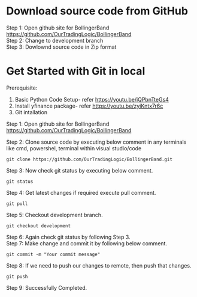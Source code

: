 # Download source code from GitHub
Step 1: Open github site for BollingerBand
<br/> https://github.com/OurTradingLogic/BollingerBand<br/> 
Step 2: Change to development branch<br/>
Step 3: Dowlownd source code in Zip format<br/>

# Get Started with Git in local
Prerequisite:
1. Basic Python Code Setup- refer https://youtu.be/iQPbnTteGs4
2. Install yfinance package- refer https://youtu.be/zyiKntx7r6c
3. Git intallation

Step 1: Open github site for BollingerBand
<br/> https://github.com/OurTradingLogic/BollingerBand<br/> 

Step 2: Clone source code by executing below comment in any terminals like cmd, powershel, terminal within visual studio/code 
```
git clone https://github.com/OurTradingLogic/BollingerBand.git
```
Step 3: Now check git status by executing below comment.
```
git status
```
Step 4: Get latest changes if required execute pull comment.
```
git pull
```
Step 5: Checkout development branch.
```
git checkout development
```
Step 6: Again check git status by following Step 3.<br/> 
Step 7: Make change and commit it by following below comment.<br/> 
```
git commit -m "Your commit message"
```
Step 8: If we need to push our changes to remote, then push that changes.
```
git push
```
Step 9: Successfully Completed.
